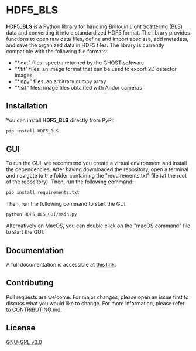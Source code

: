 # HDF5_BLS

**HDF5_BLS** is a Python library for handling Brillouin Light Scattering (BLS) data and converting it into a standardized HDF5 format. The library provides functions to open raw data files, define and import abscissa, add metadata, and save the organized data in HDF5 files.
The library is currently compatible with the following file formats:
- "*.dat" files: spectra returned by the GHOST software
- "*.tif" files: an image format that can be used to export 2D detector images.
- "*.npy" files: an arbitrary numpy array
- "*.sif" files: image files obtained with Andor cameras

## Installation

You can install **HDF5_BLS** directly from PyPI:

```bash
pip install HDF5_BLS
```

## GUI 

To run the GUI, we recommend you create a virtual environment and install the dependencies. After having downloaded the repository, open a terminal and navigate to the folder containing the "requirements.txt" file (at the root of the repository). Then, run the following command:

```bash
pip install requirements.txt
```

Then, run the following command to start the GUI:

```bash
python HDF5_BLS_GUI/main.py
```

Alternatively on MacOS, you can double click on the "macOS.command" file to start the GUI.

## Documentation

A full documentation is accessible at [this link](https://hdf5-bls.readthedocs.io/en/latest/).

## Contributing

Pull requests are welcome. For major changes, please open an issue first to discuss what you would like to change. For more information, please refer to [CONTRIBUTING.md](https://github.com/bio-brillouin/HDF5_BLS/blob/main/CONTRIBUTING.md).

## License

[GNU-GPL v3.0](https://www.gnu.org/licenses/gpl-3.0.en.html)